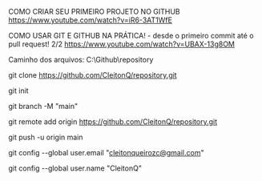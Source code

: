 COMO CRIAR SEU PRIMEIRO PROJETO NO GITHUB https://www.youtube.com/watch?v=iR6-3AT1WfE

COMO USAR GIT E GITHUB NA PRÁTICA! - desde o primeiro commit até o pull request! 2/2 https://www.youtube.com/watch?v=UBAX-13g8OM

Caminho dos arquivos: C:\Github\repository

git clone https://github.com/CleitonQ/repository.git

git init
 
git branch -M "main"
 
git remote add origin https://github.com/CleitonQ/repository.git



git push -u origin main

git config --global user.email "cleitonqueirozc@gmail.com"

 git config --global user.name "CleitonQ"

